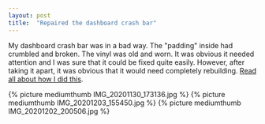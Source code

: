 ```yaml
---
layout: post
title:  "Repaired the dashboard crash bar"
---
```

My dashboard crash bar was in a bad way. The "padding" inside had crumbled and broken. The vinyl was old and worn. It was obvious it needed attention and I was sure that it could be fixed quite easily. However, after taking it apart, it was obvious that it would need completely rebuilding. [Read all about how I did this](/interior/crashpad.html).

{% picture mediumthumb IMG_20201130_173136.jpg %}
{% picture mediumthumb IMG_20201203_155450.jpg %}
{% picture mediumthumb IMG_20201202_200506.jpg %}


